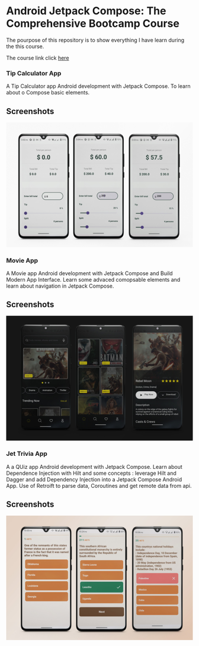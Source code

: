 # Android Jetpack Compose: The Comprehensive Bootcamp Course

The pourpose of this repository is to show everything I have learn during the this course.

The course link click <a href="https://www.udemy.com/course/kotling-android-jetpack-compose-/?couponCode=KEEPLEARNING">here</a>

### Tip Calculator App
A Tip Calculator app Android development with Jetpack Compose. To learn about o Compose basic elements.


## Screenshots
<div>
    <img src='GetTipCalculatorApp.jpg' alt=""/>
</div>

### Movie App
A Movie app Android development with  Jetpack Compose and Build Modern App Interface. 
Learn some advaced comopsable elements and learn about navigation in Jetpack Compose.

## Screenshots
<div>
    <img src='MovieApp.jpg' alt=""/>
</div>

### Jet Trivia App
A a QUiz app Android development with Jetpack Compose. 
Learn about Dependence Injection with Hilt and some concepts : leverage Hilt and Dagger and add Dependency Injection into a Jetpack Compose Android App.
Use of Retroift to parse data, Coroutines and get remote data from api.

## Screenshots
<div>
    <img src='JeTriviaApp.jpg' alt=""/>
</div>